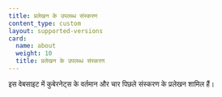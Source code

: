 ```yaml
---
title: प्रलेखन के उपलब्ध संस्करण
content_type: custom
layout: supported-versions
card:
  name: about
  weight: 10
  title: प्रलेखन के उपलब्ध संस्करण
---
```


इस वेबसाइट में कुबेरनेट्स के वर्तमान और चार पिछले संस्करण के प्रलेखन शामिल हैं।
